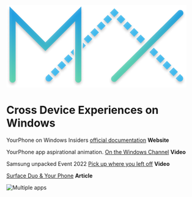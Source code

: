 ![image](/images/maxcolor.png)

# Cross Device Experiences on Windows

YourPhone on Windows Insiders [official documentation](https://docs.microsoft.com/en-us/windows-insider/apps/your-phone) **Website**

YourPhone app aspirational animation. [On the Windows Channel](https://www.youtube.com/watch?v=tZrpoSUQCJ0) **Video**

Samsung unpacked Event 2022 [Pick up where you left off](https://www.youtube.com/watch?v=KpTBm_fg-Wk&t=3322s) **Video**

[Surface Duo & Your Phone](https://www.onmsft.com/news/surface-duo-february-update-your-phone-android) **Article**

![Multiple apps](https://docs.microsoft.com/en-us/windows-insider/apps/images/20185.gif)
